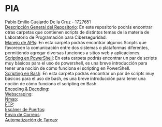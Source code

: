 # PIA
Pablo Emilio Guajardo De la Cruz - 1727651<br/>
[Descripción General del Repositorio](/Descripción%20General%20del%20Repositorio): En este repositorio podrás encontrar otras carpetas que contienen scripts de distintos temas de la materia de Laboratorio de Programación para Ciberseguridad. <br/>
[Manejo de APIs](/Manejo%20de%20APIs): En esta carpeta podrás encontrar algunos Scripts que favorecen la comunicación entre dos sistemas o plataformas diferentes, permitiendo agregar diversas funciones a sitios web y aplicaciones. <br/>
[Scripting en PowerShell](/Scripting%20en%20PowerShell): En esta carpeta podrás encontrar un par de scripts muy básicos para el uso de powershell, es una breve introducción para tener una noción de cómo funciona el scripting en PowerShell.  <br/>
[Scripting en Bash](/Scripting%20en%20Bash): En esta carpeta podrás encontrar un par de scripts muy básicos para el uso de bash, es una breve introducción para tener una noción de cómo funciona el scripting en Bash. <br/>
[Encoding & Decoding](/Encoding%20%26%20Decoding):  <br/>
[Webscraping](/Webscraping):  <br/>
[Nmap](/Nmap):  <br/>
[FTP](/FTP):  <br/>
[Escáner de Puertos](/Escáner%20de%20Puertos):  <br/>
[Envio de Correos](/Envio%20de%20Correos):  <br/>
[Automatización de Tareas](/Automatización%20de%20Tareas):  <br/>
